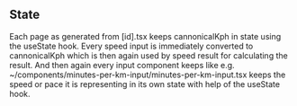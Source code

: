 ## State

Each page as generated from [id].tsx keeps cannonicalKph in state using the useState hook. Every speed input is immediately converted to cannonicalKph which is then again used by speed result for calculating the result. And then again every input component keeps like e.g. ~/components/minutes-per-km-input/minutes-per-km-input.tsx keeps the speed or pace it is representing in its own state with help of the useState hook.